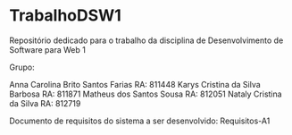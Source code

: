 # TrabalhoDSW1
Repositório dedicado para o trabalho da disciplina de Desenvolvimento de Software para Web 1

Grupo: 

Anna Carolina Brito Santos Farias RA: 811448
Karys Cristina da Silva Barbosa  RA: 811871
Matheus dos Santos Sousa RA: 812051
Nataly Cristina da Silva RA: 812719

Documento de requisitos do sistema a ser desenvolvido: Requisitos-A1
